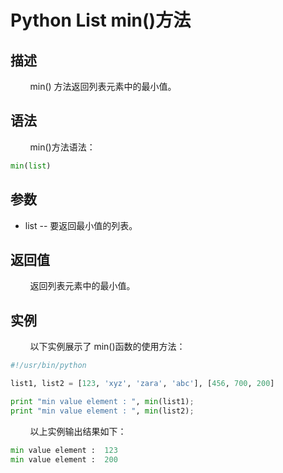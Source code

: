 # Python List min()方法
## 描述
&#160;&#160;&#160;&#160;&#160;&#160;&#160;&#160;min() 方法返回列表元素中的最小值。

## 语法
&#160;&#160;&#160;&#160;&#160;&#160;&#160;&#160;min()方法语法：

```python
min(list)
```

## 参数
- list -- 要返回最小值的列表。

## 返回值
&#160;&#160;&#160;&#160;&#160;&#160;&#160;&#160;返回列表元素中的最小值。

## 实例
&#160;&#160;&#160;&#160;&#160;&#160;&#160;&#160;以下实例展示了 min()函数的使用方法：

```python
#!/usr/bin/python

list1, list2 = [123, 'xyz', 'zara', 'abc'], [456, 700, 200]

print "min value element : ", min(list1);
print "min value element : ", min(list2);
```

&#160;&#160;&#160;&#160;&#160;&#160;&#160;&#160;以上实例输出结果如下：

```python
min value element :  123
min value element :  200
```